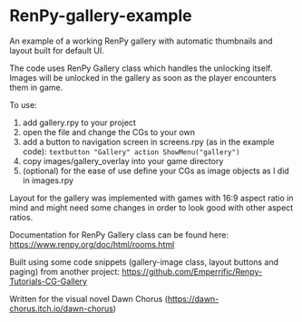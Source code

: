 # RenPy-gallery-example

An example of a working RenPy gallery with automatic thumbnails and layout built for default UI.

The code uses RenPy Gallery class which handles the unlocking itself. Images will be unlocked in the gallery as soon as the player encounters them in game. 

To use:
1) add gallery.rpy to your project
2) open the file and change the CGs to your own
3) add a button to navigation screen in screens.rpy (as in the example code): `textbutton "Gallery" action ShowMenu("gallery")`
4) copy images/gallery_overlay into your game directory
5) (optional) for the ease of use define your CGs as image objects as I did in images.rpy

Layout for the gallery was implemented with games with 16:9 aspect ratio in mind and might need some changes in order to look good with other aspect ratios.

Documentation for RenPy Gallery class can be found here: https://www.renpy.org/doc/html/rooms.html

Built using some code snippets (gallery-image class, layout buttons and paging) from another project: https://github.com/Emperrific/Renpy-Tutorials-CG-Gallery

Written for the visual novel Dawn Chorus (https://dawn-chorus.itch.io/dawn-chorus)
